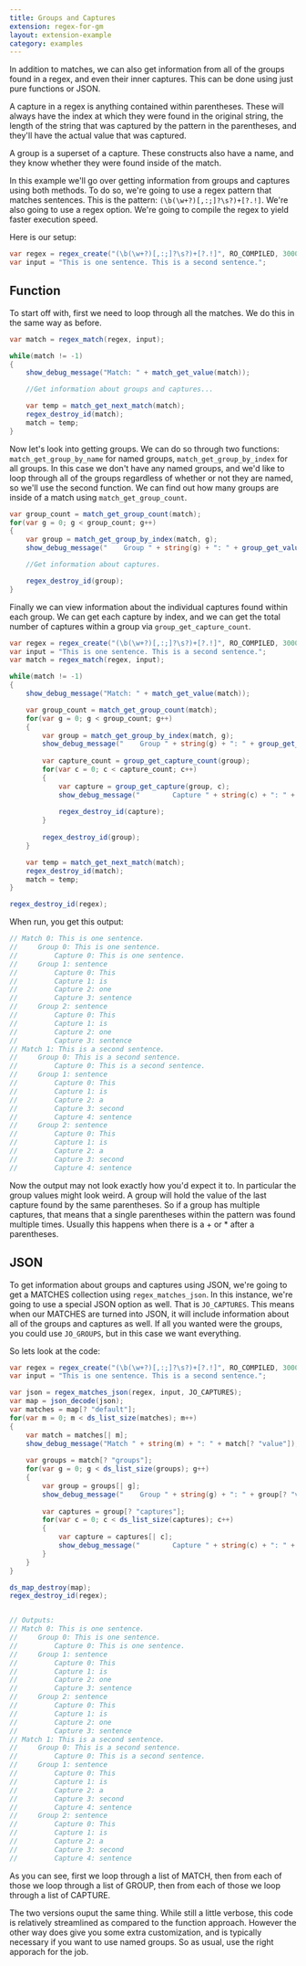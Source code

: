 ```yaml
---
title: Groups and Captures
extension: regex-for-gm
layout: extension-example
category: examples
---
```


In addition to matches, we can also get information from all of the groups found in a regex, and even their inner captures. This can be done using just pure functions or JSON.

A capture in a regex is anything contained within parentheses. These will always have the index at which they were found in the original string, the length of the string that was captured by the pattern in the parentheses, and they'll have the actual value that was captured.

A group is a superset of a capture. These constructs also have a name, and they know whether they were found inside of the match. 

In this example we'll go over getting information from groups and captures using both methods. To do so, we're going to use a regex pattern that matches sentences. This is the pattern: `(\b(\w+?)[,:;]?\s?)+[?.!]`. We're also going to use a regex option. We're going to compile the regex to yield faster execution speed.

Here is our setup:

```cs
var regex = regex_create("(\b(\w+?)[,:;]?\s?)+[?.!]", RO_COMPILED, 3000);
var input = "This is one sentence. This is a second sentence.";
```

## Function ##

To start off with, first we need to loop through all the matches. We do this in the same way as before.

```cs
var match = regex_match(regex, input);

while(match != -1) 
{
    show_debug_message("Match: " + match_get_value(match));

    //Get information about groups and captures...

    var temp = match_get_next_match(match);
    regex_destroy_id(match);
    match = temp;
}
```

Now let's look into getting groups. We can do so through two functions: `match_get_group_by_name` for named groups, `match_get_group_by_index` for all groups. In this case we don't have any named groups, and we'd like to loop through all of the groups regardless of whether or not they are named, so we'll use the second function. We can find out how many groups are inside of a match using `match_get_group_count`.

```cs
var group_count = match_get_group_count(match);
for(var g = 0; g < group_count; g++) 
{
    var group = match_get_group_by_index(match, g);
    show_debug_message("    Group " + string(g) + ": " + group_get_value(group));

    //Get information about captures.

    regex_destroy_id(group);
}
```

Finally we can view information about the individual captures found within each group. We can get each capture by index, and we can get the total number of captures within a group via `group_get_capture_count`.

```cs
var regex = regex_create("(\b(\w+?)[,:;]?\s?)+[?.!]", RO_COMPILED, 3000);
var input = "This is one sentence. This is a second sentence.";
var match = regex_match(regex, input);

while(match != -1) 
{
    show_debug_message("Match: " + match_get_value(match));

    var group_count = match_get_group_count(match);
    for(var g = 0; g < group_count; g++) 
    {
        var group = match_get_group_by_index(match, g);
        show_debug_message("    Group " + string(g) + ": " + group_get_value(group));
    
        var capture_count = group_get_capture_count(group);
        for(var c = 0; c < capture_count; c++)
        {
            var capture = group_get_capture(group, c);
            show_debug_message("        Capture " + string(c) + ": " + capture_get_value(capture));
            
            regex_destroy_id(capture);
        }
        
        regex_destroy_id(group);
    }

    var temp = match_get_next_match(match);
    regex_destroy_id(match);
    match = temp;
}

regex_destroy_id(regex);
```

When run, you get this output:
```cs
// Match 0: This is one sentence.
//     Group 0: This is one sentence.
//         Capture 0: This is one sentence.
//     Group 1: sentence
//         Capture 0: This 
//         Capture 1: is 
//         Capture 2: one 
//         Capture 3: sentence
//     Group 2: sentence
//         Capture 0: This
//         Capture 1: is
//         Capture 2: one
//         Capture 3: sentence
// Match 1: This is a second sentence.
//     Group 0: This is a second sentence.
//         Capture 0: This is a second sentence.
//     Group 1: sentence
//         Capture 0: This 
//         Capture 1: is 
//         Capture 2: a 
//         Capture 3: second 
//         Capture 4: sentence
//     Group 2: sentence
//         Capture 0: This
//         Capture 1: is
//         Capture 2: a
//         Capture 3: second
//         Capture 4: sentence
```

Now the output may not look exactly how you'd expect it to. In particular the group values might look weird. A group will hold the value of the last capture found by the same parentheses. So if a group has multiple captures, that means that a single parentheses within the pattern was found multiple times. Usually this happens when there is a + or * after a parentheses.

## JSON ##

To get information about groups and captures using JSON, we're going to get a MATCHES collection using `regex_matches_json`. In this instance, we're going to use a special JSON option as well. That is `JO_CAPTURES`. This means when our MATCHES are turned into JSON, it will include information about all of the groups and captures as well. If all you wanted were the groups, you could use `JO_GROUPS`, but in this case we want everything.

So lets look at the code:

```cs
var regex = regex_create("(\b(\w+?)[,:;]?\s?)+[?.!]", RO_COMPILED, 3000);
var input = "This is one sentence. This is a second sentence.";

var json = regex_matches_json(regex, input, JO_CAPTURES);
var map = json_decode(json);
var matches = map[? "default"];
for(var m = 0; m < ds_list_size(matches); m++) 
{
    var match = matches[| m];
    show_debug_message("Match " + string(m) + ": " + match[? "value"]);
    
    var groups = match[? "groups"];
    for(var g = 0; g < ds_list_size(groups); g++) 
    {
        var group = groups[| g];
        show_debug_message("    Group " + string(g) + ": " + group[? "value"]);
        
        var captures = group[? "captures"];
        for(var c = 0; c < ds_list_size(captures); c++) 
        {
            var capture = captures[| c];
            show_debug_message("        Capture " + string(c) + ": " + capture[? "value"]);
        }
    }
}

ds_map_destroy(map);
regex_destroy_id(regex);


// Outputs:
// Match 0: This is one sentence.
//     Group 0: This is one sentence.
//         Capture 0: This is one sentence.
//     Group 1: sentence
//         Capture 0: This 
//         Capture 1: is 
//         Capture 2: one 
//         Capture 3: sentence
//     Group 2: sentence
//         Capture 0: This
//         Capture 1: is
//         Capture 2: one
//         Capture 3: sentence
// Match 1: This is a second sentence.
//     Group 0: This is a second sentence.
//         Capture 0: This is a second sentence.
//     Group 1: sentence
//         Capture 0: This 
//         Capture 1: is 
//         Capture 2: a 
//         Capture 3: second 
//         Capture 4: sentence
//     Group 2: sentence
//         Capture 0: This
//         Capture 1: is
//         Capture 2: a
//         Capture 3: second
//         Capture 4: sentence
```

As you can see, first we loop through a list of MATCH, then from each of those we loop through a list of GROUP, then from each of those we loop through a list of CAPTURE. 

The two versions ouput the same thing. While still a little verbose, this code is relatively streamlined as compared to the function approach. However the other way does give you some extra customization, and is typically necessary if you want to use named groups. So as usual, use the right apporach for the job.
